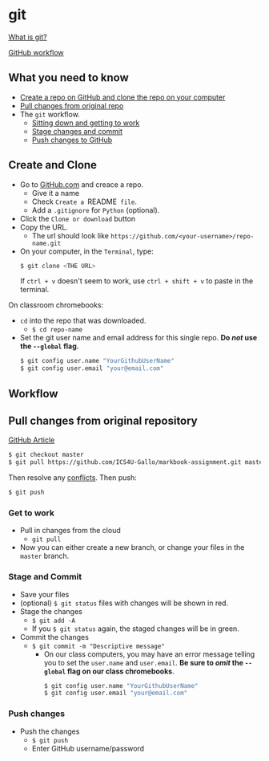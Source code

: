 # git
[What is git?](https://guides.github.com/introduction/git-handbook/)

[GitHub workflow](https://guides.github.com/introduction/flow/)


## What you need to know
- [Create a repo on GitHub and clone the repo on your computer](#create-and-clone)
- [Pull changes from original repo](#pull-changes-from-original-repository)
- The `git` workflow.
  - [Sitting down and getting to work](#get-to-work)
  - [Stage changes and commit](#stage-and-commit)
  - [Push changes to GitHub](#push-changes)

## Create and Clone
- Go to [GitHub.com](github.com) and creace a repo.
  - Give it a name
  - Check `Create a `README` file`.
  - Add a `.gitignore` for `Python` (optional).
- Click the `Clone or download` button 
- Copy the URL.
  - The url should look like `https://github.com/<your-username>/repo-name.git`
- On your computer, in the `Terminal`, type:
    ```sh
    $ git clone <THE URL>
    ```
    If `ctrl + v` doesn't seem to work, use  `ctrl + shift + v` to paste in the terminal.

On classroom chromebooks:
- `cd` into the repo that was downloaded.
  - `$ cd repo-name`
- Set the git user name and email address for this single repo. **Do *not* use the `--global` flag.**
    ```sh
    $ git config user.name "YourGithubUserName"
    $ git config user.email "your@email.com"
    ```

## Workflow
## Pull changes from original repository
[GitHub Article](https://help.github.com/en/articles/merging-an-upstream-repository-into-your-fork)
```sh
$ git checkout master
$ git pull https://github.com/ICS4U-Gallo/markbook-assignment.git master
```
Then resolve any [conflicts](https://help.github.com/en/articles/addressing-merge-conflicts).
Then push:
```sh
$ git push
```

### Get to work
- Pull in changes from the cloud
  - `git pull`
- Now you can either create a new branch, or change your files in the `master` branch.

### Stage and Commit
- Save your files
- (optional) `$ git status` files with changes will be shown in red.
- Stage the changes
  - `$ git add -A`
  - If you `$ git status` again, the staged changes will be in green.
- Commit the changes
  - `$ git commit -m "Descriptive message"`
    - On our class computers, you may have an error message telling you to set the `user.name` and `user.email`. **Be sure to *omit* the `--global` flag on our class chromebooks**.
      ```sh
      $ git config user.name "YourGithubUserName"
      $ git config user.email "your@email.com"
      ```
 ### Push changes
- Push the changes
  - `$ git push`
  - Enter GitHub username/password
